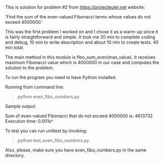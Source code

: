 This is solution for problem #2 from https://projecteuler.net website:

'Find the sum of the even-valued Fibonacci terms whose values do not exceed 4000000.'

This was the first problem I worked on and I chose it as a warm-up since it is fairly straightforward and simple. It took me 20 min to complete coding and debug, 10 min to write description and about 10 min to create tests. 40 min total.

The main method in this module is fibo_sum_even(max_value). It receives maximum Fibonacci value which is 4000000 in our case and computes the solution to the problem.

To run the program you need to have Python installed.

Running from command line:

   > python even_fibo_numbers.py

Sample output:

Sum of even-valued Fibonacci that do not exceed 4000000 is: 4613732
Execution time: 0.001s^


To test you can run unittest by invoking:

   > python test_even_fibo_numbers.py

Also, please, make sure you have even_fibo_numbers.py in the same directory.
